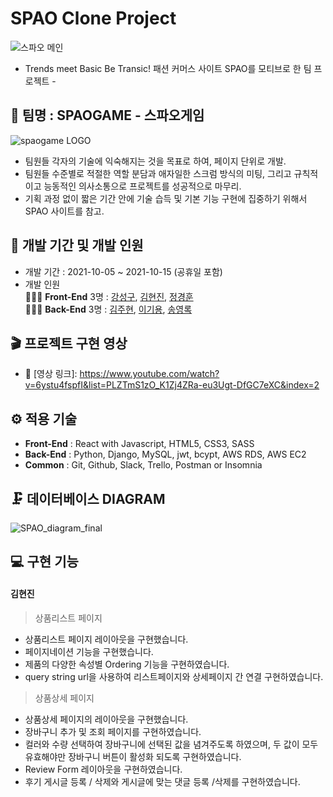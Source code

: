 # SPAO Clone Project
![스파오 메인](https://user-images.githubusercontent.com/78721108/138770023-dde97a3b-6b8d-43d2-b6ab-926521214840.gif)


- Trends meet Basic Be Transic! 패션 커머스 사이트 SPAO를 모티브로 한 팀 프로젝트 -

## 🎇 팀명 : SPAOGAME - 스파오게임

![spaogame LOGO](https://user-images.githubusercontent.com/78721108/138770479-a0f13bd5-7c54-4e53-aa1a-12eb7d7598e5.png)

- 팀원들 각자의 기술에 익숙해지는 것을 목표로 하여, 페이지 단위로 개발.
- 팀원들 수준별로 적절한 역할 분담과 애자일한 스크럼 방식의 미팅, 그리고 규칙적이고 능동적인 의사소통으로 프로젝트를 성공적으로 마무리.
- 기획 과정 없이 짧은 기간 안에 기술 습득 및 기본 기능 구현에 집중하기 위해서 SPAO 사이트를 참고.

## 📅 개발 기간 및 개발 인원

- 개발 기간 : 2021-10-05 ~ 2021-10-15 (공휴일 포함)
- 개발 인원 <br/>
 👨‍👧‍👦 **Front-End** 3명 : [강성구](https://github.com/seonggookang), [김현진](https://github.com/71summernight), [정경훈](https://github.com/kyunghoon1017) <br/>
 👨‍👧‍👦 **Back-End** 3명 : [김주현](https://github.com/kjhabc2002), [이기용](https://github.com/leeky940926), [송영록](https://github.com/crescentfull)

## 🎬 프로젝트 구현 영상

- 🔗 [영상 링크]: https://www.youtube.com/watch?v=6ystu4fspfI&list=PLZTmS1zO_K1Zj4ZRa-eu3Ugt-DfGC7eXC&index=2

## ⚙ 적용 기술
- **Front-End** : React with Javascript, HTML5, CSS3, SASS
- **Back-End** : Python, Django, MySQL, jwt, bcypt, AWS RDS, AWS EC2
- **Common** : Git, Github, Slack, Trello, Postman or Insomnia

## 🗜 데이터베이스 DIAGRAM
![SPAO_diagram_final](https://user-images.githubusercontent.com/78721108/137625673-58007c42-c404-4489-be98-d9a47b6dfe4d.png)

## 💻 구현 기능

#### 김현진
> 상품리스트 페이지
  - 상품리스트 페이지 레이아웃을 구현했습니다.
  - 페이지네이션 기능을 구현했습니다.
  - 제품의 다양한 속성별 Ordering 기능을 구현하였습니다.
  - query string url을 사용하여 리스트페이지와 상세페이지 간 연결 구현하였습니다.

> 상품상세 페이지
  - 상품상세 페이지의 레이아웃을 구현했습니다.
  - 장바구니 추가 및 조회 페이지를 구현하였습니다. 
  - 컬러와 수량 선택하여 장바구니에 선택된 값을 념겨주도록 하였으며,  두 값이 모두 유효해야만 
    장바구니 버튼이 활성화 되도록 구현하였습니다.
  - Review Form 레이아웃을 구현하였습니다.
  - 후기 게시글 등록 / 삭제와 게시글에 맞는 댓글 등록 /삭제를 구현하였습니다.

